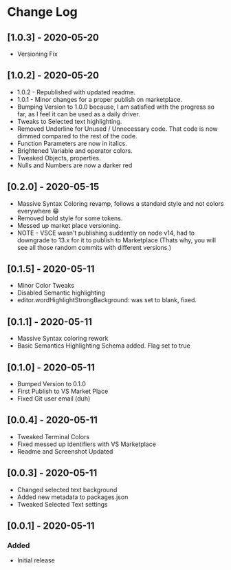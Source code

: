 # Change Log

## [1.0.3] - 2020-05-20

-  Versioning Fix

## [1.0.2] - 2020-05-20

-  1.0.2 - Republished with updated readme.
-  1.0.1 - Minor changes for a proper publish on marketplace.
-  Bumping Version to 1.0.0 because, I am satisfied with the progress so far, as I feel it can be used as a daily driver.
-  Tweaks to Selected text highlighting.
-  Removed Underline for Unused / Unnecessary code. That code is now dimmed compared to the rest of the code.
-  Function Parameters are now in italics.
-  Brightened Variable and operator colors.
-  Tweaked Objects, properties.
-  Nulls and Numbers are now a darker red

## [0.2.0] - 2020-05-15

-  Massive Syntax Coloring revamp, follows a standard style and not colors everywhere 😁
-  Removed bold style for some tokens.
-  Messed up market place versioning.
-  NOTE - VSCE wasn't publishing suddently on node v14, had to downgrade to 13.x for it to publish to Marketplace (Thats why, you will see all those random commits with different versions.)

## [0.1.5] - 2020-05-11

-  Minor Color Tweaks
-  Disabled Semantic highlighting
-  editor.wordHighlightStrongBackground: was set to blank, fixed.

## [0.1.1] - 2020-05-11

-  Massive Syntax coloring rework
-  Basic Semantics Highlighting Schema added. Flag set to true

## [0.1.0] - 2020-05-11

-  Bumped Version to 0.1.0
-  First Publish to VS Market Place
-  Fixed Git user email (duh)

## [0.0.4] - 2020-05-11

-  Tweaked Terminal Colors
-  Fixed messed up identifiers with VS Marketplace
-  Readme and Screenshot Updated

## [0.0.3] - 2020-05-11

-  Changed selected text background
-  Added new metadata to packages.json
-  Tweaked Selected Text settings

## [0.0.1] - 2020-05-11

### Added

-  Initial release
